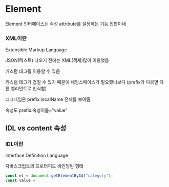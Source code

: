 # Element

Element 인터페이스는 속성 attribute를 설정하는 기능 집합이네



### XML이란

Extensible Markup Language

JSON(텍스트) 나오기 전에는 XML(객체)많이 이용했음



커스텀 태그를 이용할 수 있음

커스텀 태그가 겹칠 수 있기 때문에 네임스페이스가 필요했나보다 (prefix가 다르면 다른 엘리먼트로 인식함)

태그네임은 prefix:localName 전체를 보여줌

속성도 prefix:속성이름="value"



## IDL vs content 속성

### IDL이란

Interface Definition Language

자바스크립트의 프로터피도 바인딩된 형태



```javascript
const el = document.getElementById("category"); 
const value =
```
